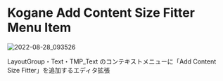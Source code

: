 # Kogane Add Content Size Fitter Menu Item

![2022-08-28_093526](https://user-images.githubusercontent.com/6134875/187052790-4a41e126-cb87-4f4b-a92f-819d2f793d43.png)

LayoutGroup・Text・TMP_Text のコンテキストメニューに「Add Content Size Fitter」を追加するエディタ拡張
